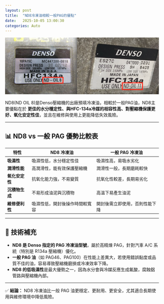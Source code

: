 ```yaml
---
layout: post
title:  "ND8冷凍油相較一般PAG的優點"
date:   2025-10-05 13:00:30
categories: Auto
---
```


![Denso壓縮機標籤](/images/nd8nd11.png#pic_center)

ND8(ND OIL 8)是Denso壓縮機的出廠預填冷凍油，相較於一般PAG油，ND8主要優點在於 **更佳的水分穩定性、與HFC-134a冷媒的相容性高、對壓縮機保護更好、氧化安定性佳**，並且在維修與使用上更能降低失效風險。  

---

## 📊 ND8 vs 一般 PAG 優勢比較表

| 特性 | **ND8 冷凍油** | **一般 PAG 冷凍油** | 
|------|----------------|----------------------|
| **吸濕性** | 吸濕性低，水分穩定性佳 | 吸濕性高，易吸水劣化 |
| **潤滑性能** | 高潤滑性，能有效保護壓縮機 | 潤滑性一般，長期磨耗較快 |
| **氧化安定性** | 抗氧化能力強，不易變質 | 抗氧化性較差，長期易劣化 |
| **沉積物生成** | 不易形成油泥與沉積物 | 高溫下易產生油泥 |
| **維修便利性** | 吸濕性低，開封後操作時間較寬容 | 開封後需立即使用，否則性能下降 |

---

## 🔧 技術補充
- **ND8 是 Denso 指定的 PAG 冷凍油型號**，屬於高精煉 PAG，針對汽車 A/C 系統（特別是 R134a 壓縮機）優化。  
- **一般 PAG 油**（如 PAG46、PAG100）在性能上差異大，若使用錯誤黏度或品質不佳的油，容易導致壓縮機磨損或冷凍效率下降。  
- **ND8 的低吸濕性**是最大優勢之一，因為水分會與冷媒反應生成氟酸，腐蝕鋁管路與壓縮機內部。  

---

✅ **結論：** ND8 冷凍油比一般 PAG 油更穩定、更耐用、更安全，尤其適合長期使用與維修環境中降低風險。  
